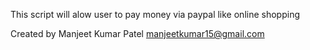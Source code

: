 This script will alow user to pay money via paypal like online shopping

Created by Manjeet Kumar Patel <manjeetkumar15@gmail.com>